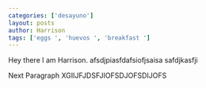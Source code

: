 ```yaml
---
categories: ['desayuno']
layout: posts
author: Harrison
tags: ['eggs ', 'huevos ', 'breakfast ']
---
```

Hey there I am Harrison. afsdjpiasfdafsiofjsaisa
safdjkasfji

Next Paragraph
XGIIJFJDSFJIOFSDJOFSDIJOFS
